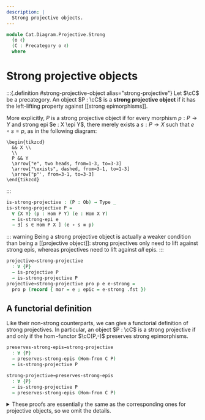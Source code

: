 ```yaml
---
description: |
  Strong projective objects.
---
```

<!--
```agda
open import Cat.Functor.Morphism
open import Cat.Functor.Hom
open import Cat.Prelude

open import Data.Set.Surjection

import Cat.Diagram.Projective
import Cat.Morphism.StrongEpi
import Cat.Reasoning
```
-->
```agda
module Cat.Diagram.Projective.Strong
  {o ℓ}
  (C : Precategory o ℓ)
  where
```

<!--
```agda
open Cat.Diagram.Projective C
open Cat.Morphism.StrongEpi C
open Cat.Reasoning C
```
-->

# Strong projective objects

:::{.definition #strong-projective-object alias="strong-projective"}
Let $\cC$ be a precategory. An object $P : \cC$ is a
**strong projective object** if it has the left-lifting property against
[[strong epimorphisms]].

More explicitly, $P$ is a strong projective object if for every
morphism $p : P \to Y$ and strong epi $e : X \epi Y$, there merely exists
a $s : P \to X$ such that $e \circ s = p$, as in the following diagram:

~~~{.quiver}
\begin{tikzcd}
  && X \\
  \\
  P && Y
  \arrow["e", two heads, from=1-3, to=3-3]
  \arrow["\exists", dashed, from=3-1, to=1-3]
  \arrow["p"', from=3-1, to=3-3]
\end{tikzcd}
~~~
:::

```agda
is-strong-projective : (P : Ob) → Type _
is-strong-projective P =
  ∀ {X Y} (p : Hom P Y) (e : Hom X Y)
  → is-strong-epi e
  → ∃[ s ∈ Hom P X ] (e ∘ s ≡ p)
```

::: warning
Being a strong projective object is actually a weaker condition than
being a [[projective object]]: strong projectives only need to lift
against strong epis, whereas projectives need to lift against *all* epis.
:::

```agda
projective→strong-projective
  : ∀ {P}
  → is-projective P
  → is-strong-projective P
projective→strong-projective pro p e e-strong =
  pro p (record { mor = e ; epic = e-strong .fst })
```

## A functorial definition

Like their non-strong counterparts, we can give a functorial definition of
strong projectives. In particular, an object $P : \cC$ is a strong projective
if and only if the $\hom$-functor $\cC(P,-)$ preserves strong epimorphisms.

```agda
preserves-strong-epis→strong-projective
  : ∀ {P}
  → preserves-strong-epis (Hom-from C P)
  → is-strong-projective P

strong-projective→preserves-strong-epis
  : ∀ {P}
  → is-strong-projective P
  → preserves-strong-epis (Hom-from C P)
```

<details>
<summary>These proofs are essentially the same as the corresponding
ones for projective objects, so we omit the details.
</summary>
```agda
preserves-strong-epis→strong-projective {P = P} hom-epi {X = X} {Y = Y} p e e-strong =
  epi→surjective (el! (Hom P X)) (el! (Hom P Y))
    (e ∘_)
    (λ {c} → hom-epi e-strong .fst {c = c})
    p

strong-projective→preserves-strong-epis {P = P} pro {X} {Y} {f = f} f-strong =
    surjective→strong-epi (el! (Hom P X)) (el! (Hom P Y)) (f ∘_) $ λ p →
    pro p f f-strong
```
</details>
